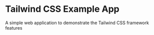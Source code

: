 # Tailwind CSS Example App

A simple web application to demonstrate the Tailwind CSS framework features

